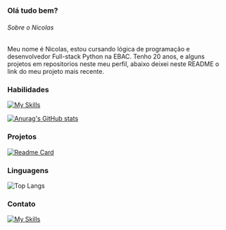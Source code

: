 ### Olá tudo bem?

###### Sobre o Nicolas
Meu nome é Nicolas, estou cursando lógica de programação e desenvolvedor Full-stack Python na EBAC. Tenho 20 anos, e alguns projetos em repositorios neste meu perfil, abaixo deixei neste README o link do meu projeto mais recente.

### Habilidades

[![My Skills](https://skillicons.dev/icons?i=html,css)](https://skillicons.dev)

[![Anurag's GitHub stats](https://github-readme-stats.vercel.app/api?username=nicolasoliveiramor&show_icons=true&theme=merko)](https://github.com/anuraghazra/github-readme-stats)

### Projetos 

[![Readme Card](https://github-readme-stats.vercel.app/api/pin/?username=nicolasoliveiramor&repo=site_ww2&show_icons=true&theme=merko)](https://github.com/nicolasoliveiramor/github-readme-stats)

### Linguagens

![Top Langs](https://github-readme-stats.vercel.app/api/top-langs/?username=nicolasoliveiramor&compact_progress=true&theme=merko)

### Contato

[![My Skills](https://skillicons.dev/icons?i=gmail)](https://mail.google.com/mail/u/0/#inbox)
